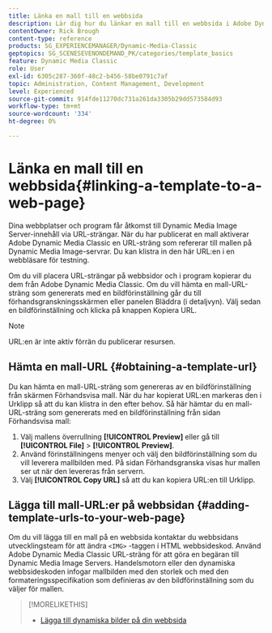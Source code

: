 ```yaml
---
title: Länka en mall till en webbsida
description: Lär dig hur du länkar en mall till en webbsida i Adobe Dynamic Media Classic.
contentOwner: Rick Brough
content-type: reference
products: SG_EXPERIENCEMANAGER/Dynamic-Media-Classic
geptopics: SG_SCENESEVENONDEMAND_PK/categories/template_basics
feature: Dynamic Media Classic
role: User
exl-id: 6305c287-360f-48c2-b456-58be0791c7af
topic: Administration, Content Management, Development
level: Experienced
source-git-commit: 914fde11270dc731a261da3305b29dd573584d93
workflow-type: tm+mt
source-wordcount: '334'
ht-degree: 0%

---
```


# Länka en mall till en webbsida{#linking-a-template-to-a-web-page}

Dina webbplatser och program får åtkomst till Dynamic Media Image Server-innehåll via URL-strängar. När du har publicerat en mall aktiverar Adobe Dynamic Media Classic en URL-sträng som refererar till mallen på Dynamic Media Image-servrar. Du kan klistra in den här URL:en i en webbläsare för testning.

Om du vill placera URL-strängar på webbsidor och i program kopierar du dem från Adobe Dynamic Media Classic. Om du vill hämta en mall-URL-sträng som genererats med en bildförinställning går du till förhandsgranskningsskärmen eller panelen Bläddra (i detaljvyn). Välj sedan en bildförinställning och klicka på knappen Kopiera URL.

>[!NOTE]
>
>URL:en är inte aktiv förrän du publicerar resursen.

## Hämta en mall-URL {#obtaining-a-template-url}

Du kan hämta en mall-URL-sträng som genereras av en bildförinställning från skärmen Förhandsvisa mall. När du har kopierat URL:en markeras den i Urklipp så att du kan klistra in den efter behov. Så här hämtar du en mall-URL-sträng som genererats med en bildförinställning från sidan Förhandsvisa mall:

1. Välj mallens överrullning **[!UICONTROL Preview]** eller gå till **[!UICONTROL File]** > **[!UICONTROL Preview]**.
1. Använd förinställningens menyer och välj den bildförinställning som du vill leverera mallbilden med. På sidan Förhandsgranska visas hur mallen ser ut när den levereras från servern.
1. Välj **[!UICONTROL Copy URL]** så att du kan kopiera URL:en till Urklipp.

## Lägga till mall-URL:er på webbsidan {#adding-template-urls-to-your-web-page}

Om du vill lägga till en mall på en webbsida kontaktar du webbsidans utvecklingsteam för att ändra `<IMG>` -taggen i HTML webbsideskod. Använd Adobe Dynamic Media Classic URL-sträng för att göra en begäran till Dynamic Media Image Servers. Handelsmotorn eller den dynamiska webbsideskoden infogar mallbilden med den storlek och med den formateringsspecifikation som definieras av den bildförinställning som du väljer för mallen.

>[!MORELIKETHIS]
>
>* [Lägga till dynamiska bilder på din webbsida](linking-urls-web-application.md#adding_dynamic_images_to_your_web_page)
